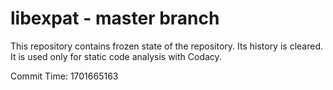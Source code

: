 # libexpat - master branch

This repository contains frozen state of the repository.
Its history is cleared. It is used only for static code
analysis with Codacy.

Commit Time: 1701665163